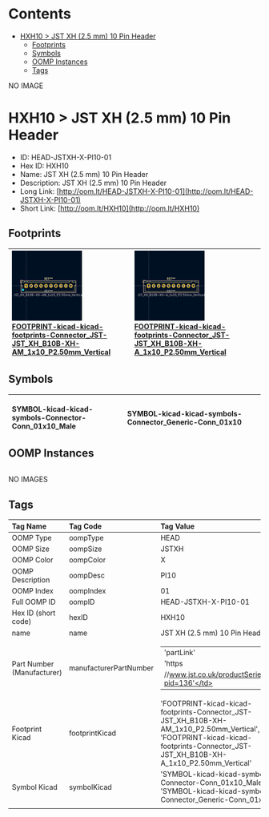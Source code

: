 



Contents
========

* [HXH10 > JST XH (2.5 mm) 10 Pin Header](#hxh10--jst-xh-25-mm-10-pin-header)
	* [Footprints](#footprints)
	* [Symbols](#symbols)
	* [OOMP Instances](#oomp-instances)
	* [Tags](#tags)
  
NO IMAGE  
# HXH10 > JST XH (2.5 mm) 10 Pin Header

- ID: HEAD-JSTXH-X-PI10-01
- Hex ID: HXH10
- Name: JST XH (2.5 mm) 10 Pin Header
- Description: JST XH (2.5 mm) 10 Pin Header
- Long Link: [http://oom.lt/HEAD-JSTXH-X-PI10-01](http://oom.lt/HEAD-JSTXH-X-PI10-01)
- Short Link: [http://oom.lt/HXH10](http://oom.lt/HXH10)

## Footprints
  

|[![](https://raw.githubusercontent.com/oomlout/oomlout_OOMP_eda_V2/main/FOOTPRINT/kicad/kicad-footprints/Connector_JST/JST_XH_B10B-XH-AM_1x10_P2.50mm_Vertical/image_140.png)<br>FOOTPRINT-kicad-kicad-footprints-Connector_JST-JST_XH_B10B-XH-AM_1x10_P2.50mm_Vertical](https://github.com/oomlout/oomlout_OOMP_eda_V2/tree/main/FOOTPRINT/kicad/kicad-footprints/Connector_JST/JST_XH_B10B-XH-AM_1x10_P2.50mm_Vertical/)|[![](https://raw.githubusercontent.com/oomlout/oomlout_OOMP_eda_V2/main/FOOTPRINT/kicad/kicad-footprints/Connector_JST/JST_XH_B10B-XH-A_1x10_P2.50mm_Vertical/image_140.png)<br>FOOTPRINT-kicad-kicad-footprints-Connector_JST-JST_XH_B10B-XH-A_1x10_P2.50mm_Vertical](https://github.com/oomlout/oomlout_OOMP_eda_V2/tree/main/FOOTPRINT/kicad/kicad-footprints/Connector_JST/JST_XH_B10B-XH-A_1x10_P2.50mm_Vertical/)|||
| :--- | :--- | :--- | :--- |

## Symbols
  

|![]()<br>SYMBOL-kicad-kicad-symbols-Connector-Conn_01x10_Male|![]()<br>SYMBOL-kicad-kicad-symbols-Connector_Generic-Conn_01x10|||
| :--- | :--- | :--- | :--- |

## OOMP Instances
  

|||||
| :--- | :--- | :--- | :--- |
  
NO IMAGES  
## Tags
  

|Tag Name|Tag Code|Tag Value|
| :--- | :--- | :--- |
|OOMP Type|oompType|HEAD|
|OOMP Size|oompSize|JSTXH|
|OOMP Color|oompColor|X|
|OOMP Description|oompDesc|PI10|
|OOMP Index|oompIndex|01|
|Full OOMP ID|oompID|HEAD-JSTXH-X-PI10-01|
|Hex ID (short code)|hexID|HXH10|
|name|name|JST XH (2.5 mm) 10 Pin Header|
|Part Number (Manufacturer)|manufacturerPartNumber|<table><tr><td>'partLink'</td></tr><tr><td> 'https</td></tr><tr><td>//www.jst.co.uk/productSeries.php?pid=136'</td></tr></table>|
|Footprint Kicad|footprintKicad|'FOOTPRINT-kicad-kicad-footprints-Connector_JST-JST_XH_B10B-XH-AM_1x10_P2.50mm_Vertical', 'FOOTPRINT-kicad-kicad-footprints-Connector_JST-JST_XH_B10B-XH-A_1x10_P2.50mm_Vertical'|
|Symbol Kicad|symbolKicad|'SYMBOL-kicad-kicad-symbols-Connector-Conn_01x10_Male', 'SYMBOL-kicad-kicad-symbols-Connector_Generic-Conn_01x10'|
||||
